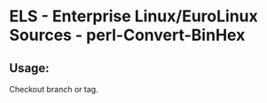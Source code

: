 # ELS - Enterprise Linux/EuroLinux Sources - perl-Convert-BinHex 
## Usage:
  Checkout branch or tag.
